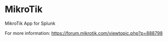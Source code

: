 # MikroTik
MikroTik App for Splunk

For more information:
https://forum.mikrotik.com/viewtopic.php?p=888798

